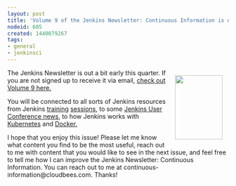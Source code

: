 ```yaml
---
layout: post
title: 'Volume 9 of the Jenkins Newsletter: Continuous Information is out'
nodeid: 605
created: 1440079267
tags:
- general
- jenkinsci
---
```

<div style="float:right; margin:1em">
<img src="http://jenkins-ci.org/sites/default/files/images/volume9_0.preview.png" width=108 height=146>
</div>

<p>The Jenkins Newsletter is out a bit early this quarter. If you are not signed up to receive it via email, <a href="https://pages.cloudbees.com/index.php/email/emailWebview?mkt_tok=3RkMMJWWfF9wsRoksq/LZKXonjHpfsX66%2BQqUKGzlMI/0ER3fOvrPUfGjI4FRcdjI%2BSLDwEYGJlv6SgFSrjGMbBrwLgIWhM%3D">check out Volume 9 here.</a></p>

<p>You will be connected to all sorts of Jenkins resources from Jenkins <a href="http://www.forest-technologies.co.uk/events/mastering-continuous-integration-with-jenkins-sep?mkt_tok=3RkMMJWWfF9wsRoksq%2FLZKXonjHpfsX66%2BQqUKGzlMI%2F0ER3fOvrPUfGjI4FRcdjI%2BSLDwEYGJlv6SgFSrjGMbBrwLgIWhM%3D">training</a> <a href="https://www.codecentric.nl/portfolio/training-workshops/mastering-continuous-integration-with-jenkins/?mkt_tok=3RkMMJWWfF9wsRoksq%2FLZKXonjHpfsX66%2BQqUKGzlMI%2F0ER3fOvrPUfGjI4FRcdjI%2BSLDwEYGJlv6SgFSrjGMbBrwLgIWhM%3D">sessions</a>, to some <a href="https://www.cloudbees.com/jenkins/juc-2015/us-west">Jenkins User Conference news</a>, to how Jenkins works with <a href="http://jenkins-ci.org/content/integrating-kubernetes-and-jenkins">Kubernetes</a> and <a href="https://www.cloudbees.com/jenkins/juc-2015/abstracts/us-west/02-01-1030">Docker.</a></p>

<p>I hope that you enjoy this issue! Please let me know what content you find to be the most useful, reach out to me with content that you would like to see in the next issue, and feel free to tell me how I can improve the Jenkins Newsletter: Continuous Information. You can reach out to me at continuous-information@cloudbees.com. Thanks!</p>
